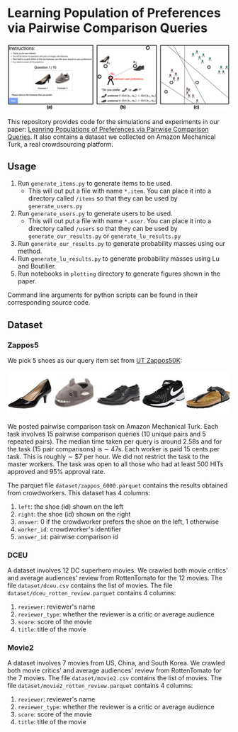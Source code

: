 # Learning Population of Preferences via Pairwise Comparison Queries

![Intro Figure](intro-fig.png)

This repository provides code for the simulations and experiments in our paper: [Leanring Populations of Preferences via
Pairwise Comparison Queries](https://ramyakv.github.io/Learning_Populations_of_Preferemces_2024.pdf). It also contains a dataset we collected on Amazon Mechanical Turk, a real crowdsourcing platform.

## Usage

1. Run `generate_items.py` to generate items to be used.
    - This will out put a file with name `*.item`. You can place it into a directory called `/items` so that they can be
      used by `generate_users.py`
2. Run `generate_users.py` to generate users to be used.
    - This will out put a file with name `*.user`. You can place it into a directory called `/users` so that they can be
      used by `generate_our_results.py` or `generate_lu_results.py`
3. Run `generate_our_results.py` to generate probability masses using our method.
4. Run `generate_lu_results.py` to generate probability masses using Lu and Boutilier.
5. Run notebooks in `plotting` directory to generate figures shown in the paper.

Command line arguments for python scripts can be found in their corresponding source code.

## Dataset

### Zappos5

We pick 5 shoes as our query item set from [UT Zappos50K](https://vision.cs.utexas.edu/projects/finegrained/utzap50k/):

![Zappos5](zappos5.png)

We posted pairwise comparison task on Amazon Mechanical Turk. Each task involves 15 pairwise comparison queries (10
unique pairs and 5 repeated pairs). The median time taken per query is around 2.58s and for the task (15 pair
comparisons) is ∼ 47s. Each worker is paid 15 cents per task. This is roughly ∼ $7 per hour. We did not restrict the
task to the master workers. The task was open to all those who had at least 500 HITs approved and 95% approval rate.

The parquet file `dataset/zappos_6000.parquet` contains the results obtained from crowdworkers. This dataset has 4
columns:
1. `left`: the shoe (id) shown on the left
2. `right`: the shoe (id) shown on the right
3. `answer`: 0 if the crowdworker prefers the shoe on the left, 1 otherwise
4. `worker_id`: crowdworker's identifier
5. `answer_id`: pairwise comparison id


### DCEU

A dataset involves 12 DC superhero movies. We crawled both movie critics' and average audiences' review from RottenTomato for the 12 movies. The file `dataset/dceu.csv` contains the list of movies. The file
`dataset/dceu_rotten_review.parquet` contains 4 columns:
1. `reviewer`: reviewer's name
2. `reviewer_type`: whether the reviewer is a critic or average audience
3. `score`: score of the movie
4. `title`: title of the movie

### Movie2

A dataset involves 7 movies from US, China, and South Korea. We crawled both movie critics' and average audiences' review from RottenTomato for the 7 movies. The file `dataset/movie2.csv` contains the list of movies. The file
`dataset/movie2_rotten_review.parquet` contains 4 columns:
1. `reviewer`: reviewer's name
2. `reviewer_type`: whether the reviewer is a critic or average audience
3. `score`: score of the movie
4. `title`: title of the movie
